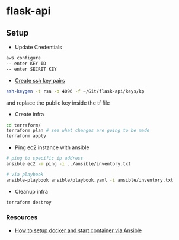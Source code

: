 # flask-api

## Setup

- Update Credentials
```sh
aws configure
-- enter KEY ID
-- enter SECRET KEY
```

- [Create ssh key pairs](https://www.ssh.com/ssh/keygen/)
```sh
ssh-keygen -t rsa -b 4096 -f ~/Git/flask-api/keys/kp
```
and replace the public key inside the tf file

- Create infra
```sh
cd terraform/
terraform plan # see what changes are going to be made
terraform apply 

```

- Ping ec2 instance with ansible
```sh
# ping to specific ip address
ansible ec2 -m ping -i ../ansible/inventory.txt 

# via playbook
ansible-playbook ansible/playbook.yaml -i ansible/inventory.txt 
```



- Cleanup infra
```sh
terraform destroy
```

### Resources
- [How to setup docker and start container via Ansible](https://www.digitalocean.com/community/tutorials/how-to-use-ansible-to-install-and-set-up-docker-on-ubuntu-18-04)
